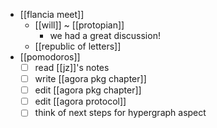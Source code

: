 - [[flancia meet]]
  - [[will]] ~ [[protopian]]
    - we had a great discussion!
  - [[republic of letters]]
- [[pomodoros]]
  - [ ] read [[jz]]'s notes
  - [ ] write [[agora pkg chapter]]
  - [ ] edit [[agora pkg chapter]]
  - [ ] edit [[agora protocol]]
  - [ ] think of next steps for hypergraph aspect

